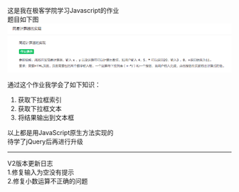 这是我在极客学院学习Javascript的作业  
题目如下图  
![](/image/JavaScript/calculation.png)  

通过这个作业我学会了如下知识：  
1. 获取下拉框索引
2. 获取下拉框文本
3. 将结果输出到文本框

以上都是用JavaScript原生方法实现的   
待学了jQuery后再进行升级

***
V2版本更新日志  
1.修复输入为空没有提示  
2.修复小数运算不正确的问题  